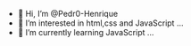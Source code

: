 - 👋 Hi, I’m @Pedr0-Henrique
- 👀 I’m interested in html,css and JavaScript ...
- 🌱 I’m currently learning JavaScript  ...


<!---
Pedr0-Henrique/Pedr0-Henrique is a ✨ special ✨ repository because its `README.md` (this file) appears on your GitHub profile.
You can click the Preview link to take a look at your changes.
--->

